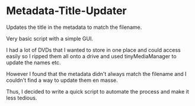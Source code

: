 # Metadata-Title-Updater
Updates the title in the metadata to match the filename.

Very basic script with a simple GUI.

I had a lot of DVDs that I wanted to store in one place and could access easily so I ripped them all onto a drive and used tinyMediaManager to update the names etc.

However I found that the metadata didn't always match the filename and I couldn't find a way to update them en masse. 

Thus, I decided to write a quick script to automate the process and make it less tedious.
